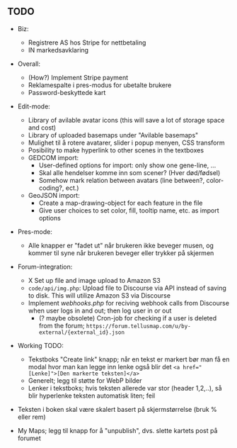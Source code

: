 ## TODO

- Biz:
	* Registrere AS hos Stripe for nettbetaling
	* IN markedsavklaring


- Overall:
	* (How?) Implement Stripe payment
	* Reklamespalte i pres-modus for ubetalte brukere
	* Password-beskyttede kart
- Edit-mode:
	* Library of avilable avatar icons (this will save a lot of storage space and cost)
	* Library of uploaded basemaps under "Avilable basemaps"
	* Mulighet til å rotere avatarer, slider i popup menyen, CSS transform
	* Posibility to make hyperlink to other scenes in the textboxes
	* GEDCOM import:
		- User-defined options for import: only show one gene-line, ...
		- Skal alle hendelser komme inn som scener? (Hver død/fødsel)
		- Somehow mark relation between avatars (line between?, color-coding?, ect.)
	* GeoJSON import:
		- Create a map-drawing-object for each feature in the file
		- Give user choices to set color, fill, tooltip name, etc. as import options
- Pres-mode:
	* Alle knapper er "fadet ut" når brukeren ikke beveger musen, og kommer til syne når brukeren beveger eller trykker på skjermen
- Forum-integration:
	* X Set up file and image upload to Amazon S3
	* `code/api/img.php`: Upload file to Discourse via API instead of saving to disk. This will utilize Amazon S3 via Discourse
	* Implement *webhooks.php* for reciving webhook calls from Discourse when user logs in and out; then log user in or out
		- (? maybe obsolete) Cron-job for checking if a user is deleted from the forum; `https://forum.tellusmap.com/u/by-external/{external_id}.json`


- Working TODO:
	* Tekstboks "Create link" knapp; når en tekst er markert bør man få en modal hvor man kan legge inn lenke også blir det `<a href="[Lenke]">[Den markerte teksten]</a>`
	* Generelt; legg til støtte for WebP bilder
	* Lenker i tekstboks; hvis teksten allerede var stor (header 1,2,..), så blir hyperlenke teksten automatisk liten; feil











- Teksten i boken skal være skalert basert på skjermstørrelse (bruk % eller rem)
- My Maps; legg til knapp for å "unpublish", dvs. slette kartets post på forumet
